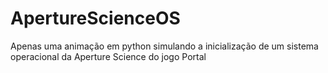 # ApertureScienceOS
Apenas uma animação em python simulando a inicialização de um sistema operacional da Aperture Science do jogo Portal
